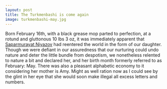 ```yaml
---
layout: post
title: The Turkmenbashi is come again
image: turkmenbashi-may.jpg
---
```


Born February 16th, with a black grease mop parted to perfection, at a rotund
and gluttonous 10 lbs 3 oz, it was immediately apparent that
<a href="http://www.msnbc.msn.com/id/16307468/">Saparmurayat Niyazov</a> had
reentered the world in the form of our daughter. Though we were defiant in our
assuredness that our nurturing could undo nature and deter the little bundle
from despotism, we nonetheless relented to nature a bit and declared her, and
her birth month formerly referred to as February: May. There was also a pleasant
alphabetic economy to it considering her mother is Amy. Might as well ration now
as I could see by the glint in her eye that she would soon make illegal all
excess letters and numbers.
